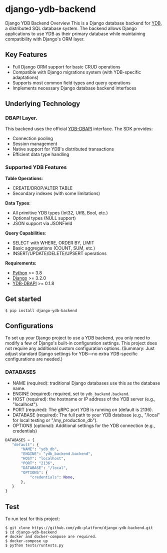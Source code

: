 django-ydb-backend
===

Django YDB Backend
Overview
This is a Django database backend for [YDB](https://ydb.tech/), a distributed SQL database system.
The backend allows Django applications to use YDB as their primary database while maintaining compatibility with Django's ORM layer.

## Key Features
- Full Django ORM support for basic CRUD operations
- Compatible with Django migrations system (with YDB-specific adaptations)
- Supports most common field types and query operations
- Implements necessary Django database backend interfaces

## Underlying Technology

### DBAPI Layer.
This backend uses the official [YDB-DBAPI](https://github.com/ydb-platform/ydb-python-dbapi) interface. The SDK provides:
- Connection pooling
- Session management
- Native support for YDB's distributed transactions
- Efficient data type handling

### Supported YDB Features
**Table Operations**:
- CREATE/DROP/ALTER TABLE
- Secondary indexes (with some limitations)

**Data Types**:
- All primitive YDB types (Int32, Utf8, Bool, etc.)
- Optional types (NULL support)
- JSON support via JSONField

**Query Capabilities**:
- SELECT with WHERE, ORDER BY, LIMIT
- Basic aggregations (COUNT, SUM, etc.)
- INSERT/UPDATE/DELETE/UPSERT operations

**Requirements:**
- [Python](https://www.python.org/) >= 3.8
- [Django](https://docs.djangoproject.com/) >= 3.2.0
- [YDB-DBAPI](https://github.com/ydb-platform/ydb-python-dbapi) >= 0.1.8

Get started
---

```shell
$ pip install django-ydb-backend
```

Configurations
---

To set up your Django project to use a YDB backend, you only need to modify a few of Django's built-in configuration settings. This project does not require any additional custom configuration options.
(Summary: Just adjust standard Django settings for YDB—no extra YDB-specific configurations are needed.)

### DATABASES

- NAME (required): traditional Django databases use this as the database name.
- ENGINE (required): required, set to `ydb_backend.backend`.
- HOST (required): the hostname or IP address of the YDB server (e.g., "localhost").
- PORT (required): The gRPC port YDB is running on (default is 2136).
- DATABASE (required): The full path to your YDB database (e.g., "/local" for local testing or "/my_production_db").
- OPTIONS (optional): Additional settings for the YDB connection (e.g., credentials)

 ```python
DATABASES = {
    "default": {
        "NAME": "ydb_db",
        "ENGINE": "ydb_backend.backend",
        "HOST": "localhost",
        "PORT": "2136",
        "DATABASE": "/local",
        "OPTIONS": {
            "credentials": None,
        },
    }
}
 ```

Test
---

To run test for this project:

```shell
$ git clone https://github.com/ydb-platform/django-ydb-backend.git
$ cd django-ydb-backend
# docker and docker-compose are required.
$ docker-compose up
$ python tests/runtests.py
```